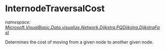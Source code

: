 ﻿# InternodeTraversalCost
_namespace: <a href="#" onClick="load('/docs/Microsoft.VisualBasic.Data.visualize.Network.Dijkstra.PQDijkstra.DijkstraFast/index.md')">Microsoft.VisualBasic.Data.visualize.Network.Dijkstra.PQDijkstra.DijkstraFast</a>_

Determines the cost of moving from a given node to another given node.




